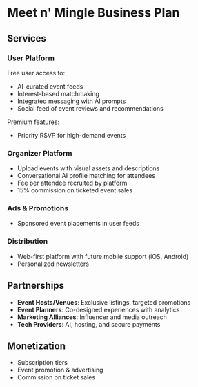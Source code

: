 # Meet n' Mingle Business Plan

## Services

### User Platform
Free user access to:
- AI-curated event feeds
- Interest-based matchmaking
- Integrated messaging with AI prompts
- Social feed of event reviews and recommendations

Premium features:
- Priority RSVP for high-demand events

### Organizer Platform
- Upload events with visual assets and descriptions
- Conversational AI profile matching for attendees
- Fee per attendee recruited by platform
- 15% commission on ticketed event sales

### Ads & Promotions
- Sponsored event placements in user feeds

### Distribution
- Web-first platform with future mobile support (iOS, Android)
- Personalized newsletters

## Partnerships

- **Event Hosts/Venues**: Exclusive listings, targeted promotions
- **Event Planners**: Co-designed experiences with analytics
- **Marketing Alliances**: Influencer and media outreach
- **Tech Providers**: AI, hosting, and secure payments

## Monetization

- Subscription tiers
- Event promotion & advertising
- Commission on ticket sales